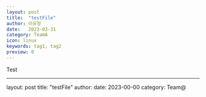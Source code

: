 ```yaml
---
layout: post
title:  "testFile"
author: 이유정
date:   2023-03-31
category: TeamA
icon: linux
keywords: tag1, tag2
preview: 0
---
```


Test

***

layout: post
title:  "testFile"
author:
date:   2023-00-00
category: Team@
